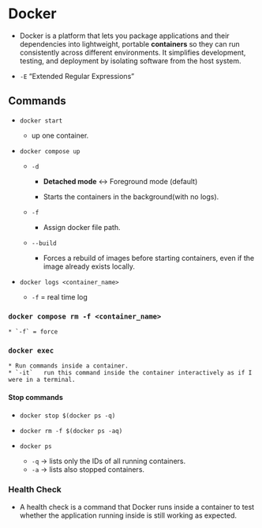 # Docker

* Docker is a platform that lets you package applications and their dependencies into lightweight, portable **containers** so they can run consistently across different environments. It simplifies development, testing, and deployment by isolating software from the host system.


* `-E`  “Extended Regular Expressions” 


## Commands

* `docker start`
    * up one container.

* `docker compose up`

    * `-d` 
        * **Detached mode** <-> Foreground mode (default)

        * Starts the containers in the background(with no logs).

    * `-f`
        * Assign docker file path.
    
    * `--build`

        * Forces a rebuild of images before starting containers, even if the image already exists locally.

* `docker logs <container_name>`
    
    * `-f` = real time log

### `docker compose rm -f <container_name>`
    * `-f` = force

### `docker exec`
    * Run commands inside a container.
    * `-it`   run this command inside the container interactively as if I were in a terminal.


#### Stop commands

* `docker stop $(docker ps -q)`
    

* `docker rm -f $(docker ps -aq)`

* `docker ps`
    * `-q` → lists only the IDs of all running containers.
    * `-a` → lists also stopped containers.


### Health Check

* A health check is a command that Docker runs inside a container to test whether the application running inside is still working as expected.